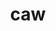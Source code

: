 ---
category: 3-letters
denotation: null
name: caw
reference_link: https://www.etymonline.com/word/caw
root_language: null
root_name: null
title: caw
type: free
word_sums:
- respelling: caw
  sum: 'Caw + '
---
